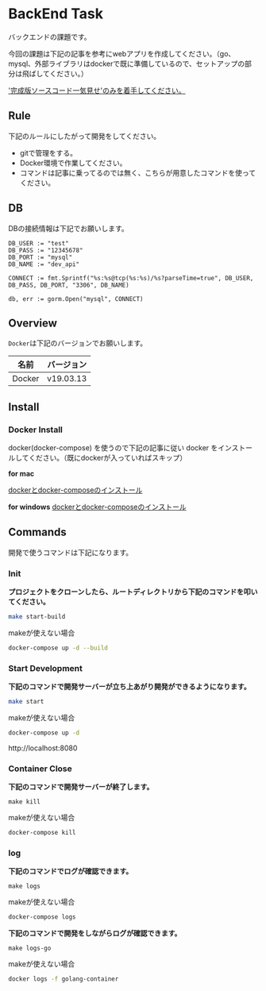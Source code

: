 # BackEnd Task

バックエンドの課題です。

今回の課題は下記の記事を参考にwebアプリを作成してください。（go、mysql、外部ライブラリはdockerで既に準備しているので、セットアップの部分は飛ばしてください。）

['完成版ソースコード一気見せ'のみを着手してください。](https://qiita.com/dai-maru/items/7e97fc6623375c7eb14a#%E5%AE%8C%E6%88%90%E7%89%88%E3%82%BD%E3%83%BC%E3%82%B9%E3%82%B3%E3%83%BC%E3%83%89%E4%B8%80%E6%B0%97%E8%A6%8B%E3%81%9B)

## Rule
下記のルールにしたがって開発をしてください。

- gitで管理をする。
- Docker環境で作業してください。
- コマンドは記事に乗ってるのでは無く、こちらが用意したコマンドを使ってください。


## DB
DBの接続情報は下記でお願いします。

```
DB_USER := "test"
DB_PASS := "12345678"
DB_PORT := "mysql"
DB_NAME := "dev_api"

CONNECT := fmt.Sprintf("%s:%s@tcp(%s:%s)/%s?parseTime=true", DB_USER, DB_PASS, DB_PORT, "3306", DB_NAME)

db, err := gorm.Open("mysql", CONNECT)
```

## Overview

`Docker`は下記のバージョンでお願いします。

| 名前    | バージョン |
| ------- | ---------- |
| Docker | v19.03.13   |

## Install

### Docker Install

docker(docker-compose) を使うので下記の記事に従い docker をインストールしてください。（既にdockerが入っていればスキップ）

**for mac**

[dockerとdocker-composeのインストール](https://qiita.com/tomokei5634/items/7b1e7a121d5d7bc12116)

**for windows**
[dockerとdocker-composeのインストール](https://zukucode.com/2020/08/docker-install-windows.html)

## Commands

開発で使うコマンドは下記になります。
​
### Init

**プロジェクトをクローンしたら、ルートディレクトリから下記のコマンドを叩いてください。**

```bash
make start-build
```

makeが使えない場合

```bash
docker-compose up -d --build
```

### Start Development

**下記のコマンドで開発サーバーが立ち上あがり開発ができるようになります。**

```bash
make start
```

makeが使えない場合

```bash
docker-compose up -d
```

http://localhost:8080

### Container Close

**下記のコマンドで開発サーバーが終了します。**

```
make kill
```

makeが使えない場合

```bash
docker-compose kill
```

### log

**下記のコマンドでログが確認できます。**

```
make logs
```

makeが使えない場合

```bash
docker-compose logs
```

**下記のコマンドで開発をしながらログが確認できます。**

```
make logs-go
```

makeが使えない場合

```bash
docker logs -f golang-container
```